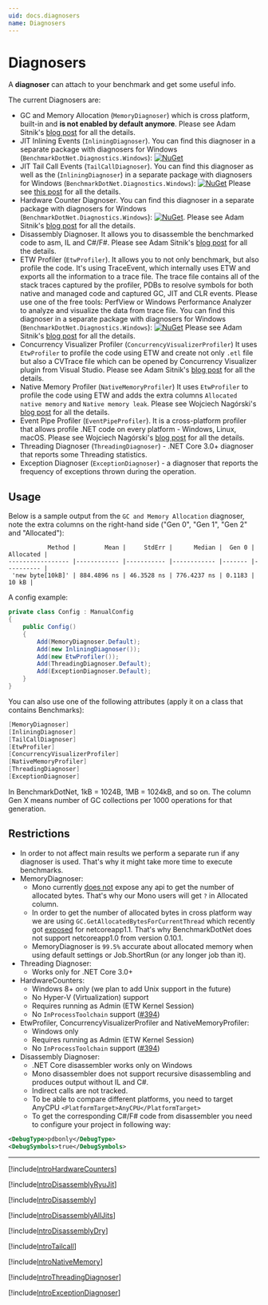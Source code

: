 ```yaml
---
uid: docs.diagnosers
name: Diagnosers
---
```


# Diagnosers

A **diagnoser** can attach to your benchmark and get some useful info.

The current Diagnosers are:

- GC and Memory Allocation (`MemoryDiagnoser`) which is cross platform, built-in and **is not enabled by default anymore**.
  Please see Adam Sitnik's [blog post](https://adamsitnik.com/the-new-Memory-Diagnoser/) for all the details.
- JIT Inlining Events (`InliningDiagnoser`).
  You can find this diagnoser in a separate package with diagnosers for Windows (`BenchmarkDotNet.Diagnostics.Windows`):
  [![NuGet](https://img.shields.io/nuget/v/BenchmarkDotNet.svg)](https://www.nuget.org/packages/BenchmarkDotNet.Diagnostics.Windows/)
- JIT Tail Call Events (`TailCallDiagnoser`).
  You can find this diagnoser as well as the (`InliningDiagnoser`) in a separate package with diagnosers for Windows (`BenchmarkDotNet.Diagnostics.Windows`):
  [![NuGet](https://img.shields.io/nuget/v/BenchmarkDotNet.svg)](https://www.nuget.org/packages/BenchmarkDotNet.Diagnostics.Windows/) Please see [this post](https://georgeplotnikov.github.io/articles/tale-tail-call-dotnet) for all the details.
- Hardware Counter Diagnoser.
  You can find this diagnoser in a separate package with diagnosers for Windows (`BenchmarkDotNet.Diagnostics.Windows`):
  [![NuGet](https://img.shields.io/nuget/v/BenchmarkDotNet.svg)](https://www.nuget.org/packages/BenchmarkDotNet.Diagnostics.Windows/).
  Please see Adam Sitnik's [blog post](https://adamsitnik.com/Hardware-Counters-Diagnoser/) for all the details.
- Disassembly Diagnoser.
  It allows you to disassemble the benchmarked code to asm, IL and C#/F#.
  Please see Adam Sitnik's [blog post](https://adamsitnik.com/Disassembly-Diagnoser/) for all the details.
- ETW Profiler (`EtwProfiler`).
  It allows you to not only benchmark, but also profile the code. It's using TraceEvent, which internally uses ETW and exports all the information to a trace file. The trace file contains all of the stack traces captured by the profiler, PDBs to resolve symbols for both native and managed code and captured GC, JIT and CLR events. Please use one of the free tools: PerfView or Windows Performance Analyzer to analyze and visualize the data from trace file. You can find this diagnoser in a separate package with diagnosers for Windows (`BenchmarkDotNet.Diagnostics.Windows`): [![NuGet](https://img.shields.io/nuget/v/BenchmarkDotNet.svg)](https://www.nuget.org/packages/BenchmarkDotNet.Diagnostics.Windows/)
  Please see Adam Sitnik's [blog post](https://adamsitnik.com/ETW-Profiler/) for all the details.
- Concurrency Visualizer Profiler (`ConcurrencyVisualizerProfiler`)
  It uses `EtwProfiler` to profile the code using ETW and create not only `.etl` file but also a CVTrace file which can be opened by Concurrency Visualizer plugin from Visual Studio.
  Please see Adam Sitnik's [blog post](https://adamsitnik.com/ConcurrencyVisualizer-Profiler/) for all the details.
- Native Memory Profiler (`NativeMemoryProfiler`)
  It uses `EtwProfiler` to profile the code using ETW and adds the extra columns `Allocated native memory` and `Native memory leak`.
  Please see Wojciech Nagórski's [blog post](https://wojciechnagorski.com/2019/08/analyzing-native-memory-allocation-with-benchmarkdotnet/) for all the details.
- Event Pipe Profiler (`EventPipeProfiler`).
  It is a cross-platform profiler that allows profile .NET code on every platform - Windows, Linux, macOS.
  Please see Wojciech Nagórski's [blog post](https://wojciechnagorski.com/2020/04/cross-platform-profiling-.net-code-with-benchmarkdotnet/) for all the details.
- Threading Diagnoser (`ThreadingDiagnoser`) - .NET Core 3.0+ diagnoser that reports some Threading statistics.
- Exception Diagnoser (`ExceptionDiagnoser`) - a diagnoser that reports the frequency of exceptions thrown during the operation.

## Usage

Below is a sample output from the `GC and Memory Allocation` diagnoser, note the extra columns on the right-hand side ("Gen 0", "Gen 1", "Gen 2" and "Allocated"):

```
           Method |        Mean |     StdErr |      Median |  Gen 0 | Allocated |
----------------- |------------ |----------- |------------ |------- |---------- |
 'new byte[10kB]' | 884.4896 ns | 46.3528 ns | 776.4237 ns | 0.1183 |     10 kB |
```

A config example:

```cs
private class Config : ManualConfig
{
    public Config()
    {
        Add(MemoryDiagnoser.Default);
        Add(new InliningDiagnoser());
        Add(new EtwProfiler());
        Add(ThreadingDiagnoser.Default);
        Add(ExceptionDiagnoser.Default);
    }
}
```

You can also use one of the following attributes (apply it on a class that contains Benchmarks):
```cs
[MemoryDiagnoser]
[InliningDiagnoser]
[TailCallDiagnoser]
[EtwProfiler]
[ConcurrencyVisualizerProfiler]
[NativeMemoryProfiler]
[ThreadingDiagnoser]
[ExceptionDiagnoser]
```

In BenchmarkDotNet, 1kB = 1024B, 1MB = 1024kB, and so on. The column Gen X means number of GC collections per 1000 operations for that generation.

## Restrictions

* In order to not affect main results we perform a separate run if any diagnoser is used. That's why it might take more time to execute benchmarks.
* MemoryDiagnoser:
	* Mono currently [does not](https://stackoverflow.com/questions/40234948/how-to-get-the-number-of-allocated-bytes-in-mono) expose any api to get the number of allocated bytes. That's why our Mono users will get `?` in Allocated column.
	* In order to get the number of allocated bytes in cross platform way we are using `GC.GetAllocatedBytesForCurrentThread` which recently got [exposed](https://github.com/dotnet/corefx/pull/12489) for netcoreapp1.1. That's why BenchmarkDotNet does not support netcoreapp1.0 from version 0.10.1.
	* MemoryDiagnoser is `99.5%` accurate about allocated memory when using default settings or Job.ShortRun (or any longer job than it).
* Threading Diagnoser:
    * Works only for .NET Core 3.0+
* HardwareCounters:
	* Windows 8+ only (we plan to add Unix support in the future)
    * No Hyper-V (Virtualization) support
    * Requires running as Admin (ETW Kernel Session)
    * No `InProcessToolchain` support ([#394](https://github.com/dotnet/BenchmarkDotNet/issues/394))
* EtwProfiler, ConcurrencyVisualizerProfiler and NativeMemoryProfiler:
    * Windows only
    * Requires running as Admin (ETW Kernel Session)
    * No `InProcessToolchain` support ([#394](https://github.com/dotnet/BenchmarkDotNet/issues/394))
* Disassembly Diagnoser:
    * .NET Core disassembler works only on Windows
    * Mono disassembler does not support recursive disassembling and produces output without IL and C#.
    * Indirect calls are not tracked.
    * To be able to compare different platforms, you need to target AnyCPU `<PlatformTarget>AnyCPU</PlatformTarget>`
    * To get the corresponding C#/F# code from disassembler you need to configure your project in following way:

```xml
<DebugType>pdbonly</DebugType>
<DebugSymbols>true</DebugSymbols>
```

---

[!include[IntroHardwareCounters](../samples/IntroHardwareCounters.md)]

[!include[IntroDisassemblyRyuJit](../samples/IntroDisassemblyRyuJit.md)]

[!include[IntroDisassembly](../samples/IntroDisassembly.md)]

[!include[IntroDisassemblyAllJits](../samples/IntroDisassemblyAllJits.md)]

[!include[IntroDisassemblyDry](../samples/IntroDisassemblyDry.md)]

[!include[IntroTailcall](../samples/IntroTailcall.md)]

[!include[IntroNativeMemory](../samples/IntroNativeMemory.md)]

[!include[IntroThreadingDiagnoser](../samples/IntroThreadingDiagnoser.md)]

[!include[IntroExceptionDiagnoser](../samples/IntroExceptionDiagnoser.md)]
